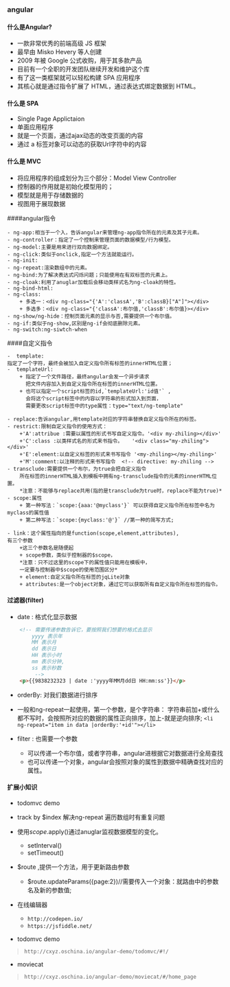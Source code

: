 ### angular

#### 什么是Angular?

- 一款非常优秀的前端高级 JS 框架
- 最早由 Misko Hevery 等人创建
- 2009 年被 Google 公式收购，用于其多款产品
- 目前有一个全职的开发团队继续开发和维护这个库
- 有了这一类框架就可以轻松构建 SPA 应用程序
- 其核心就是通过指令扩展了 HTML，通过表达式绑定数据到 HTML。

#### 什么是 SPA
- Single Page Applictaion
- 单面应用程序
- 就是一个页面，通过ajax动态的改变页面的内容
- 通过 a 标签对象可以动态的获取Url字符中的内容

#### 什么是 MVC 

- 将应用程序的组成划分为三个部分：Model View Controller
- 控制器的作用就是初始化模型用的；
- 模型就是用于存储数据的
- 视图用于展现数据   

####angular指令

```
- ng-app:相当于一个入，告诉angular来管理ng-app指令所在的元素及其子元素。
- ng-controller：指定了一个控制来管理页面的数据模型/行为模型。
- ng-model:主要是用来进行双向数据绑定。
- ng-click:类似于onclick,指定一个方法就能运行。
- ng-init:
- ng-repeat:渲染数组中的元素。
- ng-bind:为了解决表达式闪烁问题；只能使用在有双标签的元素上。
- ng-cloak:利用了anuglar加载后会移动类样式名为ng-cloak的特性。
- ng-bind-html:
- ng-class:
    + 多选一：<div ng-class="{'A':'classA','B':classB}["A"]"></div>
    + 多选多：<div ng-class="{'classA':布尔值,'classB':布尔值}></div>
- ng-show/ng-hide：控制页面元素的显示与否,需要提供一个布尔值。
- ng-if:类似于ng-show,区别是ng-if会彻底删除元素。
- ng-switch:ng-siwtch-when
```

####自定义指令

```
-  template: 
指定了一个字符，最终会被加入自定义指令所有标签的innerHTML位置；
-  templateUrl:
    + 指定了一个文件路径，最终angular会发一个异步请求
      把文件内容加入到自定义指令所在标签的innerHTML位置。
    + 也可以指定一个script标签的id,`templateUrl:'id值'` ,
      会将这个script标签中的内容以字符串的形式加入到页面，
      需要更改script标签中的type属性：type="text/ng-template"

- replace:告诉angular,用template对应的字符串替换自定义指令所在的标签。
- restrict:限制自定义指令的使用方式：
    +'A':attribue :需要以属性的形式书写自定义指令。'<div my-zhiling></div>'
    +'C':class :以类样式名的形式来书指令。   '<div class="my-zhiling"></div>'
    +'E':element:以自定义标签的形式来书写指令 '<my-zhiling></my-zhiling>'
    +'M':comment:以注释的形式来书写指令  <!-- directive: my-zhiling -->
- transclude:需要提供一个布尔，为true会把自定义指令
    所在标签的innerHTML插入到模板中拥有ng-transclude指令的元素的innerHTML位置。
    *注意：不能够与replace共用(指的是transclude为true时，replace不能为true)*
- scope:属性
    + 第一种写法：`scope:{aaa:'@myclass'}` 可以获得自定义指令所在标签中名为myclass的属性值
    + 第二种写法：`scope:{myclass:'@'}` //第一种的简写方式;

- link：这个属性指向的是function(scope,element,attributes),
有三个参数
    +这三个参数名是随便起
    + scope参数，类似于控制器的$scope，
    *注意：只不过这里的scope下的属性值只能用在模板中，
    一定要与控制器中$scope的使用范围区分*
    + element:自定义指令所在标签的jqLite对象
    + attributes:是一个object对象，通过它可以获取所有自定义指令所在标签的指令。
```

#### 过滤器(filter)
- date : 格式化显示数据  
```html
    <!-- 需要传递参数告诉它，要按照我们想要的格式去显示
        yyyy 表示年
        MM 表示月
        dd 表示日
        HH 表示小时
        mm 表示分钟,
        ss 表示秒数
         -->
    <p>{{9838232323 | date :'yyyy年MM月dd日 HH:mm:ss'}}</p>
```
- orderBy: 对我们数据进行排序
- 一般和ng-repeat一起使用，第一个参数，是个字符串：
                字符串前加+或什么都不写时，会按照所对应的数据的属性正向排序，加上-就是逆向排序;
`<li  ng-repeat="item in data |orderBy:'+id'"></li>`

- filter : 也需要一个参数
    + 可以传递一个布尔值，或者字符串，angular进根据它对数据进行全局查找
    + 也可以传递一个对象，angular会按照对象的属性到数据中精确查找对应的属性。

#### 扩展小知识

- todomvc demo

- track by $index 解决ng-repeat 遍历数组时有重复问题

- 使用$scope.$apply()通过anuglar监视数据模型的变化。
    - setInterval()
    - setTimeout() 
- $route ,提供一个方法，用于更新路由参数 
    + $route.updateParams({page:2})//需要传入一个对象：就路由中的参数名及新的参数值;

- 在线编辑器
    + ```http://codepen.io/```
    + ```https://jsfiddle.net/```

- todomvc demo 
> ```http://cxyz.oschina.io/angular-demo/todomvc/#!/ ```

- moviecat 
> ```http://cxyz.oschina.io/angular-demo/moviecat/#/home_page```